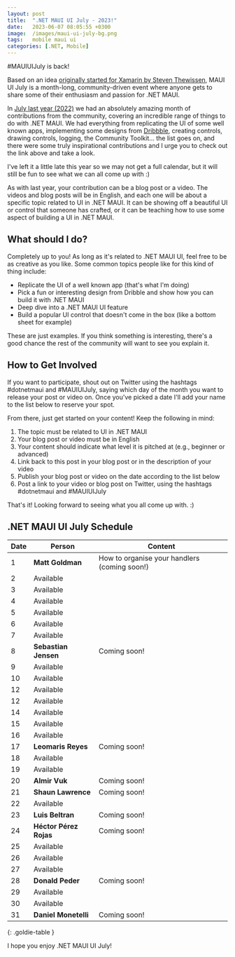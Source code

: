 ```yaml
---
layout: post
title:  ".NET MAUI UI July - 2023!"
date:   2023-06-07 08:05:55 +0300
image:  /images/maui-ui-july-bg.png
tags:   mobile maui ui
categories: [.NET, Mobile]
---
```


#MAUIUIJuly is back! 

Based on an idea [originally started for Xamarin by Steven Thewissen](https://thewissen.io/introducing-xamarin-ui-july/), MAUI UI July is a month-long, community-driven event where anyone gets to share some of their enthusiasm and passion for .NET MAUI.

In [July last year (2022)](/posts/maui-ui-july) we had an absolutely amazing month of contributions from the community, covering an incredible range of things to do with .NET MAUI. We had everything from replicating the UI of some well known apps, implementing some designs from [Dribbble](https://dribbble.com), creating controls, drawing controls, logging, the Community Toolkit... the list goes on, and there were some truly inspirational contributions and I urge you to check out the link above and take a look.

I've left it a little late this year so we may not get a full calendar, but it will still be fun to see what we can all come up with :)

As with last year, your contribution can be a blog post or a video. The videos and blog posts will be in English, and each one will be about a specific topic related to UI in .NET MAUI. It can be showing off a beautiful UI or control that someone has crafted, or it can be teaching how to use some aspect of building a UI in .NET MAUI.

## What should I do?
Completely up to you! As long as it's related to .NET MAUI UI, feel free to be as creative as you like. Some common topics people like for this kind of thing include:

* Replicate the UI of a well known app (that's what I'm doing)
* Pick a fun or interesting design from Dribble and show how you can build it with .NET MAUI
* Deep dive into a .NET MAUI UI feature
* Build a popular UI control that doesn't come in the box (like a bottom sheet for example)

These are just examples. If you think something is interesting, there's a good chance the rest of the community will want to see you explain it.


## How to Get Involved
If you want to participate, shout out on Twitter using the hashtags #dotnetmaui and #MAUIUIJuly, saying which day of the month you want to release your post or video on. Once you've picked a date I'll add your name to the list below to reserve your spot.

From there, just get started on your content! Keep the following in mind:

1. The topic must be related to UI in .NET MAUI
2. Your blog post or video must be in English
3. Your content should indicate what level it is pitched at (e.g., beginner or advanced)
4. Link back to this post in your blog post or in the description of your video
5. Publish your blog post or video on the date according to the list below
6. Post a link to your video or blog post on Twitter, using the hashtags #dotnetmaui and #MAUIUIJuly

That's it! Looking forward to seeing what you all come up with. :)

## .NET MAUI UI July Schedule

| Date | Person             | Content                                                                                                       |
| ---- | ------------------ | ------------------------------------------------------------------------------------------------------------- |
| 1    | **Matt Goldman**          |   How to organise your handlers (coming soon!)                       |
| 2    | Available          |                                                                                                               |
| 3    | Available          |                                                                                                               |
| 4    | Available          |                                                                                                               |
| 5    | Available          |                                                                                                               |
| 6    | Available          |                                                                                                               |
| 7    | Available          |                                                                                                               |
| 8    | **Sebastian Jensen**          | Coming soon!                                                                                                              |
| 9    | Available          |                                                                                                               |
| 10   | Available          |                                                                                                               |
| 12   | Available          |                                                                                                               |
| 12   | Available          |                                                                                                               |
| 14   | Available          |                                                                                                               |
| 15   | Available          |                                                                                                               |
| 16   | Available          |                                                                                                               |
| 17   | **Leomaris Reyes**          | Coming soon!                                                                                                              |
| 18   | Available          |                                                                                                               |
| 19   | Available          |                                                                                                               |
| 20   | **Almir Vuk**          |      Coming soon!                                                                                                         |
| 21   | **Shaun Lawrence**          |    Coming soon!                                                                                                           |
| 22   | Available          |                                                                                                               |
| 23   | **Luis Beltran**          |      Coming soon!                                                                                                         |
| 24   | **Héctor Pérez Rojas**          |         Coming soon!                                                                                                      |
| 25   | Available          |                                                                                                               |
| 26   | Available          |                                                                                                               |
| 27   | Available          |                                                                                                               |
| 28   | **Donald Peder**          |   Coming soon!                                                                                                            |
| 29   | Available          |                                                                                                               |
| 30   | Available          |                                                                                                               |
| 31   | **Daniel Monetelli**          | Coming soon!                                                                                                              |
{: .goldie-table }

I hope you enjoy .NET MAUI UI July!